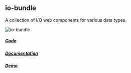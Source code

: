 ## io-bundle

A collection of I/O web components for various data types.

![io-bundle](http://akirodic.com/components/io-bundle/preview.png "io-bundle")

##### [Code](https://github.com/arodic/io-bundle)
##### [Documentation](http://akirodic.com/components/io-bundle/index.html)
##### [Demo](http://akirodic.com/components/io-bundle/demo.html)